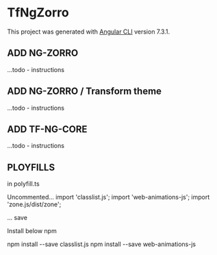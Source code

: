 # TfNgZorro

This project was generated with [Angular CLI](https://github.com/angular/angular-cli) version 7.3.1.

## ADD NG-ZORRO

...todo - instructions

## ADD NG-ZORRO / Transform theme

...todo - instructions

## ADD TF-NG-CORE

...todo - instructions

## PLOYFILLS 

in polyfill.ts

Uncommented...
import 'classlist.js'; 
import 'web-animations-js';
import 'zone.js/dist/zone';

... save

Install below npm

npm install --save classlist.js
npm install --save web-animations-js